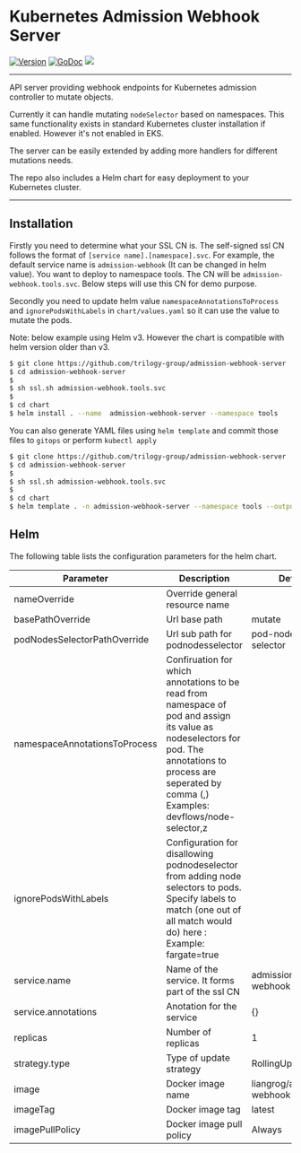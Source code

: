 # Kubernetes Admission Webhook Server
[![Version](https://img.shields.io/github/v/release/liangrog/admission-webhook-server)](https://github.com/liangrog/admission-webhook-server/releases)
[![GoDoc](https://godoc.org/github.com/liangrog/admission-webhook-server?status.svg)](https://godoc.org/github.com/liangrog/admission-webhook-server)
![](https://github.com/liangrog/admission-webhook-server/workflows/Release/badge.svg)

---

API server providing webhook endpoints for Kubernetes admission controller to mutate objects. 

Currently it can handle mutating `nodeSelector` based on namespaces. This same functionality exists in standard Kubernetes cluster installation if enabled. However it's not enabled in EKS. 

The server can be easily extended by adding more handlers for different mutations needs.

The repo also includes a Helm chart for easy deployment to your Kubernetes cluster.

---

## Installation
Firstly you need to determine what your SSL CN is. The self-signed ssl CN follows the format of `[service name].[namespace].svc`. For example, the default service name is `admission-webhook` (It can be changed in helm value). You want to deploy to namespace tools. The CN will be `admission-webhook.tools.svc`. Below steps will use this CN for demo purpose.

Secondly you need to update helm value `namespaceAnnotationsToProcess` and `ignorePodsWithLabels` in `chart/values.yaml` so it can use the value to mutate the pods. 

Note: below example using Helm v3. However the chart is compatible with helm version older than v3.

```sh
$ git clone https://github.com/trilogy-group/admission-webhook-server
$ cd admission-webhook-server
$
$ sh ssl.sh admission-webhook.tools.svc
$
$ cd chart
$ helm install . --name  admission-webhook-server --namespace tools
```

You can also generate YAML files using `helm template` and commit those files to `gitops` or perform `kubectl apply`

```sh
$ git clone https://github.com/trilogy-group/admission-webhook-server
$ cd admission-webhook-server
$
$ sh ssl.sh admission-webhook.tools.svc
$
$ cd chart
$ helm template . -n admission-webhook-server --namespace tools --output-dir admission-webhook-server
```

## Helm 
The following table lists the configuration parameters for the helm chart.

| Parameter  | Description  | Default  | 
|---|---|---|
| nameOverride  | Override general resource name   |   |
| basePathOverride  | Url base path   | mutate  | 
| podNodesSelectorPathOverride  | Url sub path for podnodesselector  | pod-nodes-selector  |
| namespaceAnnotationsToProcess  | Confiruation for which annotations to be read from namespace of pod and assign its value as nodeselectors for pod. The annotations to process are seperated by comma (,) Examples: devflows/node-selector,z  |   |
| ignorePodsWithLabels | Configuration for disallowing podnodeselector from adding node selectors to pods. Specify labels to match (one out of all match would do) here : Example: fargate=true | |
| service.name  | Name of the service. It forms part of the ssl CN  | admission-webhook  |
| service.annotations  | Anotation for the service  | {} |
| replicas | Number of replicas  | 1  |
| strategy.type  | Type of update strategy  | RollingUpdate  |
| image  | Docker image name  | liangrog/admission-webhook-server  |
| imageTag  | Docker image tag  | latest  |
| imagePullPolicy  | Docker image pull policy  | Always  |
